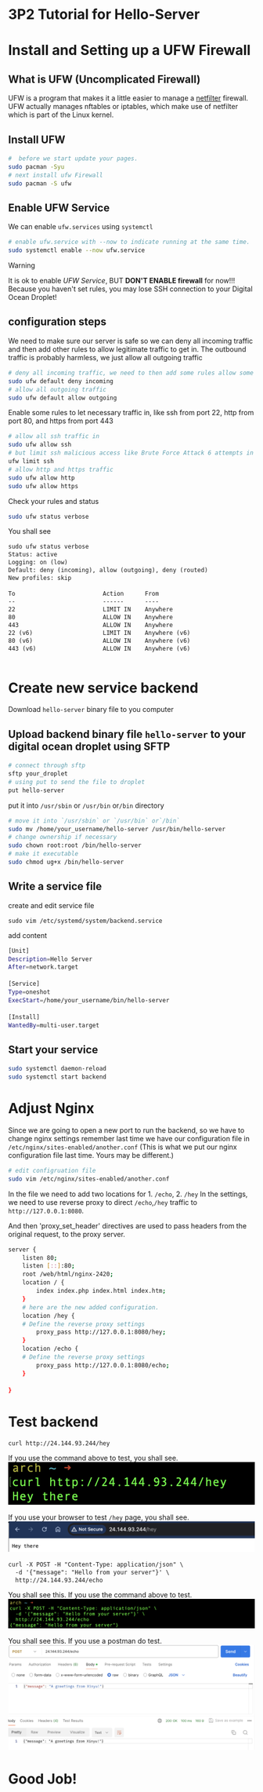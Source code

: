 # 3P2 Tutorial for Hello-Server

# Install and Setting up a UFW Firewall
## What is UFW (Uncomplicated Firewall)

UFW is a program that makes it a little easier to manage a [netfilter](https://netfilter.org/) firewall. UFW actually manages nftables or iptables, which make use of netfilter which is part of the Linux kernel.
## Install UFW
```bash
#  before we start update your pages.
sudo pacman -Syu
# next install ufw Firewall
sudo pacman -S ufw
```
## Enable UFW Service
We can enable `ufw.services` using `systemctl`
```bash
# enable ufw.service with --now to indicate running at the same time.
sudo systemctl enable --now ufw.service
```

>[!warning]
>It is ok to enable *UFW Service*, BUT **DON'T ENABLE firewall** for now!!!
>Because you haven't set rules, you may lose SSH connection to your Digital Ocean Droplet!

## configuration steps
We need to make sure our server is safe so we can deny all incoming traffic and then add other rules to allow legitimate traffic to get in.
The outbound traffic is probably harmless, we just allow all outgoing traffic
```bash
# deny all incoming traffic, we need to then add some rules allow some traffic to come in.
sudo ufw default deny incoming
# allow all outgoing traffic
sudo ufw default allow outgoing
```
Enable some rules to let necessary traffic in, like ssh from port 22, http from port 80, and https from port 443
```bash
# allow all ssh traffic in
sudo ufw allow ssh
# but limit ssh malicious access like Brute Force Attack 6 attempts in 30s.
ufw limit ssh
# allow http and https traffic
sudo ufw allow http
sudo ufw allow https
```
Check your rules and status
```bash
sudo ufw status verbose 
```
You shall see 
```
sudo ufw status verbose
Status: active
Logging: on (low)
Default: deny (incoming), allow (outgoing), deny (routed)
New profiles: skip

To                         Action      From
--                         ------      ----
22                         LIMIT IN    Anywhere                  
80                         ALLOW IN    Anywhere                  
443                        ALLOW IN    Anywhere                  
22 (v6)                    LIMIT IN    Anywhere (v6)             
80 (v6)                    ALLOW IN    Anywhere (v6)             
443 (v6)                   ALLOW IN    Anywhere (v6)             


```


# Create new service backend
Download `hello-server` binary file to you computer
## Upload backend binary file `hello-server` to your digital ocean droplet using SFTP
```bash
# connect through sftp 
sftp your_droplet
# using put to send the file to droplet
put hello-server
```
put it into `/usr/sbin` or `/usr/bin` or`/bin` directory
```bash
# move it into `/usr/sbin` or `/usr/bin` or`/bin`
sudo mv /home/your_username/hello-server /usr/bin/hello-server
# change ownership if necessary
sudo chown root:root /bin/hello-server
# make it executable
sudo chmod ug+x /bin/hello-server
```
## Write a service file
create and edit service file
```
sudo vim /etc/systemd/system/backend.service
```
add content
```bash
[Unit]
Description=Hello Server
After=network.target

[Service]
Type=oneshot
ExecStart=/home/your_username/bin/hello-server 

[Install]
WantedBy=multi-user.target
```
## Start your service
```bash
sudo systemctl daemon-reload
sudo systemctl start backend
```
# Adjust Nginx
Since we are going to open a new port to run the backend, so we have to change nginx settings
remember last time we have our configuration file in `/etc/nginx/sites-enabled/another.conf` (This is what we put our nginx configuration file last time. Yours may be different.)
```bash
# edit configruation file
sudo vim /etc/nginx/sites-enabled/another.conf
```

In the file we need to add two  locations for 1. `/echo`, 2. `/hey`
In the settings, we need to use reverse proxy to direct `/echo`,`/hey` traffic to `http://127.0.0.1:8080`. 

And then 'proxy_set_header' directives are used to pass headers from the original request, to the proxy server.
```bash
server {
    listen 80;
    listen [::]:80;
    root /web/html/nginx-2420;
    location / {
        index index.php index.html index.htm;
    }
    # here are the new added configuration.
    location /hey {
    # Define the reverse proxy settings
        proxy_pass http://127.0.0.1:8080/hey;
    }
    location /echo {
    # Define the reverse proxy settings
        proxy_pass http://127.0.0.1:8080/echo;
    }
    
}

```



# Test backend
```
curl http://24.144.93.244/hey
```
If you use the command above to test, you shall see.
![image](./hey_with_command.png)

If you use your browser to test `/hey` page, you shall see.
![image](./hey.png)
```
curl -X POST -H "Content-Type: application/json" \
  -d '{"message": "Hello from your server"}' \
  http://24.144.93.244/echo
```
You shall see this. If you use the command above to test.
![image](./echo_with_command.png)

You shall see this. If you use a postman do test.
![image](./echo.png)
# Good Job!